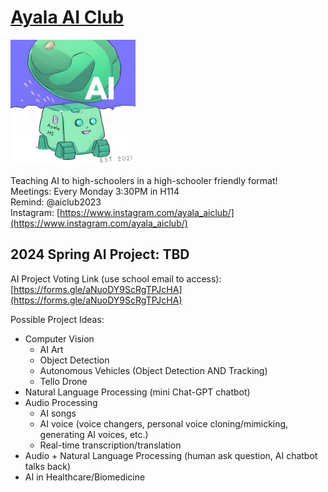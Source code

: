 # [Ayala AI Club](https://github.com/ohhh25/ai-club)

<img src="logo.png" width="200" height="200">

Teaching AI to high-schoolers in a high-schooler friendly format!<br>
Meetings: Every Monday 3:30PM in H114<br>
Remind: @aiclub2023<br>
Instagram: [https://www.instagram.com/ayala_aiclub/](https://www.instagram.com/ayala_aiclub/)<br>

## 2024 Spring AI Project: TBD
AI Project Voting Link (use school email to access): [https://forms.gle/aNuoDY9ScRgTPJcHA](https://forms.gle/aNuoDY9ScRgTPJcHA)<br>

Possible Project Ideas:
- Computer Vision
  - AI Art
  - Object Detection
  - Autonomous Vehicles (Object Detection AND Tracking)
  - Tello Drone
- Natural Language Processing (mini Chat-GPT chatbot)
- Audio Processing
  - AI songs
  - AI voice (voice changers, personal voice cloning/mimicking, generating AI voices, etc.)
  - Real-time transcription/translation
- Audio + Natural Language Processing (human ask question, AI chatbot talks back)
- AI in Healthcare/Biomedicine
